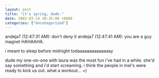 ```yaml
---
layout: post
title: "it's spring, dude."
date: 2002-03-14 10:35:00 +0000
categories: ["Uncategorized"]
---
```


andeja7 (12:47:31 AM): don't deny it
andeja7 (12:47:41 AM): you are a guy magnet
HAHAAHA.

i meant to sleep before midnight todaaaaaaaaaaaaaay

dude my one-on-one with laura was the most fun i've had in a while. she'd say something and i'd start screaming. i think the people in mel's were ready to kick us out. what a workout... =)